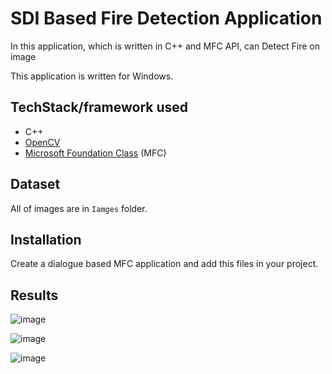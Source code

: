 # SDI Based Fire Detection Application
In this application, which is written in C++ and MFC API, can Detect Fire on image

This application is written for Windows.

## TechStack/framework used
- C++
- [OpenCV](https://opencv.org/releases/)
- [Microsoft Foundation Class](https://learn.microsoft.com/en-us/cpp/mfc/mfc-desktop-applications?view=msvc-170) (MFC)

## Dataset
All of images are in <code>Iamges</code> folder.

## Installation
Create a dialogue based MFC application and add this files in your project.

## Results
![image](Images/1.png)

![image](Images/2.png)

![image](Images/3.png)

